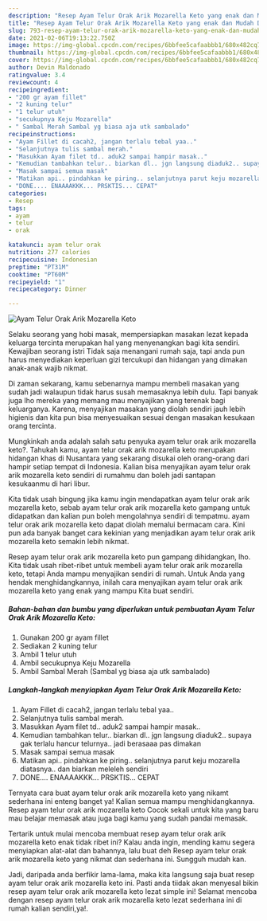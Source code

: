 ```yaml
---
description: "Resep Ayam Telur Orak Arik Mozarella Keto yang enak dan Mudah Dibuat"
title: "Resep Ayam Telur Orak Arik Mozarella Keto yang enak dan Mudah Dibuat"
slug: 793-resep-ayam-telur-orak-arik-mozarella-keto-yang-enak-dan-mudah-dibuat
date: 2021-02-06T19:13:22.750Z
image: https://img-global.cpcdn.com/recipes/6bbfee5cafaabbb1/680x482cq70/ayam-telur-orak-arik-mozarella-keto-foto-resep-utama.jpg
thumbnail: https://img-global.cpcdn.com/recipes/6bbfee5cafaabbb1/680x482cq70/ayam-telur-orak-arik-mozarella-keto-foto-resep-utama.jpg
cover: https://img-global.cpcdn.com/recipes/6bbfee5cafaabbb1/680x482cq70/ayam-telur-orak-arik-mozarella-keto-foto-resep-utama.jpg
author: Devin Maldonado
ratingvalue: 3.4
reviewcount: 4
recipeingredient:
- "200 gr ayam fillet"
- "2 kuning telur"
- "1 telur utuh"
- "secukupnya Keju Mozarella"
- " Sambal Merah Sambal yg biasa aja utk sambalado"
recipeinstructions:
- "Ayam Fillet di cacah2, jangan terlalu tebal yaa.."
- "Selanjutnya tulis sambal merah."
- "Masukkan Ayam filet td.. aduk2 sampai hampir masak.."
- "Kemudian tambahkan telur.. biarkan dl.. jgn langsung diaduk2.. supaya gak terlalu hancur telurnya.. jadi berasaaa pas dimakan"
- "Masak sampai semua masak"
- "Matikan api.. pindahkan ke piring.. selanjutnya parut keju mozarella diatasnya.. dan biarkan meleleh sendiri"
- "DONE.... ENAAAAKKK... PRSKTIS... CEPAT"
categories:
- Resep
tags:
- ayam
- telur
- orak

katakunci: ayam telur orak 
nutrition: 277 calories
recipecuisine: Indonesian
preptime: "PT31M"
cooktime: "PT60M"
recipeyield: "1"
recipecategory: Dinner

---
```



![Ayam Telur Orak Arik Mozarella Keto](https://img-global.cpcdn.com/recipes/6bbfee5cafaabbb1/680x482cq70/ayam-telur-orak-arik-mozarella-keto-foto-resep-utama.jpg)

Selaku seorang yang hobi masak, mempersiapkan masakan lezat kepada keluarga tercinta merupakan hal yang menyenangkan bagi kita sendiri. Kewajiban seorang istri Tidak saja menangani rumah saja, tapi anda pun harus menyediakan keperluan gizi tercukupi dan hidangan yang dimakan anak-anak wajib nikmat.

Di zaman  sekarang, kamu sebenarnya mampu membeli masakan yang sudah jadi walaupun tidak harus susah memasaknya lebih dulu. Tapi banyak juga lho mereka yang memang mau menyajikan yang terenak bagi keluarganya. Karena, menyajikan masakan yang diolah sendiri jauh lebih higienis dan kita pun bisa menyesuaikan sesuai dengan masakan kesukaan orang tercinta. 



Mungkinkah anda adalah salah satu penyuka ayam telur orak arik mozarella keto?. Tahukah kamu, ayam telur orak arik mozarella keto merupakan hidangan khas di Nusantara yang sekarang disukai oleh orang-orang dari hampir setiap tempat di Indonesia. Kalian bisa menyajikan ayam telur orak arik mozarella keto sendiri di rumahmu dan boleh jadi santapan kesukaanmu di hari libur.

Kita tidak usah bingung jika kamu ingin mendapatkan ayam telur orak arik mozarella keto, sebab ayam telur orak arik mozarella keto gampang untuk didapatkan dan kalian pun boleh mengolahnya sendiri di tempatmu. ayam telur orak arik mozarella keto dapat diolah memalui bermacam cara. Kini pun ada banyak banget cara kekinian yang menjadikan ayam telur orak arik mozarella keto semakin lebih nikmat.

Resep ayam telur orak arik mozarella keto pun gampang dihidangkan, lho. Kita tidak usah ribet-ribet untuk membeli ayam telur orak arik mozarella keto, tetapi Anda mampu menyajikan sendiri di rumah. Untuk Anda yang hendak menghidangkannya, inilah cara menyajikan ayam telur orak arik mozarella keto yang enak yang mampu Kita buat sendiri.

<!--inarticleads1-->

##### Bahan-bahan dan bumbu yang diperlukan untuk pembuatan Ayam Telur Orak Arik Mozarella Keto:

1. Gunakan 200 gr ayam fillet
1. Sediakan 2 kuning telur
1. Ambil 1 telur utuh
1. Ambil secukupnya Keju Mozarella
1. Ambil  Sambal Merah (Sambal yg biasa aja utk sambalado)




<!--inarticleads2-->

##### Langkah-langkah menyiapkan Ayam Telur Orak Arik Mozarella Keto:

1. Ayam Fillet di cacah2, jangan terlalu tebal yaa..
1. Selanjutnya tulis sambal merah.
1. Masukkan Ayam filet td.. aduk2 sampai hampir masak..
1. Kemudian tambahkan telur.. biarkan dl.. jgn langsung diaduk2.. supaya gak terlalu hancur telurnya.. jadi berasaaa pas dimakan
1. Masak sampai semua masak
1. Matikan api.. pindahkan ke piring.. selanjutnya parut keju mozarella diatasnya.. dan biarkan meleleh sendiri
1. DONE.... ENAAAAKKK... PRSKTIS... CEPAT




Ternyata cara buat ayam telur orak arik mozarella keto yang nikamt sederhana ini enteng banget ya! Kalian semua mampu menghidangkannya. Resep ayam telur orak arik mozarella keto Cocok sekali untuk kita yang baru mau belajar memasak atau juga bagi kamu yang sudah pandai memasak.

Tertarik untuk mulai mencoba membuat resep ayam telur orak arik mozarella keto enak tidak ribet ini? Kalau anda ingin, mending kamu segera menyiapkan alat-alat dan bahannya, lalu buat deh Resep ayam telur orak arik mozarella keto yang nikmat dan sederhana ini. Sungguh mudah kan. 

Jadi, daripada anda berfikir lama-lama, maka kita langsung saja buat resep ayam telur orak arik mozarella keto ini. Pasti anda tiidak akan menyesal bikin resep ayam telur orak arik mozarella keto lezat simple ini! Selamat mencoba dengan resep ayam telur orak arik mozarella keto lezat sederhana ini di rumah kalian sendiri,ya!.

